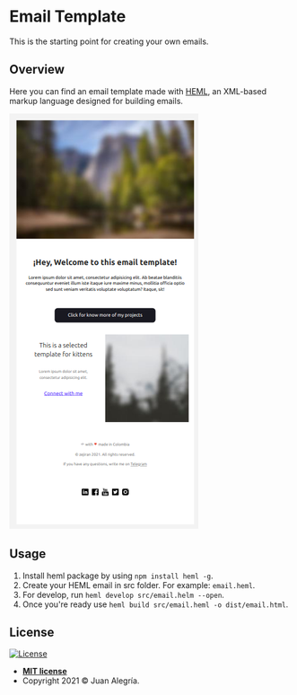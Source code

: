 # Email Template
This is the starting point for creating your own emails.

## Overview

Here you can find an email template made with [HEML](https://heml.io/), an XML-based markup language designed for building emails.

![Example Mail](https://github.com/zejiran/email-template/blob/main/assets/images/example-mail.png?raw=true)

## Usage

1. Install heml package by using `npm install heml -g`.
2. Create your HEML email in src folder. For example: `email.heml`.
3. For develop, run `heml develop src/email.helm --open`.
4. Once you're ready use `heml build src/email.heml -o dist/email.html`.

## License

[![License](http://img.shields.io/:license-mit-blue.svg?style=flat-square)](http://badges.mit-license.org)

- **[MIT license](LICENSE)**
- Copyright 2021 © Juan Alegría.
